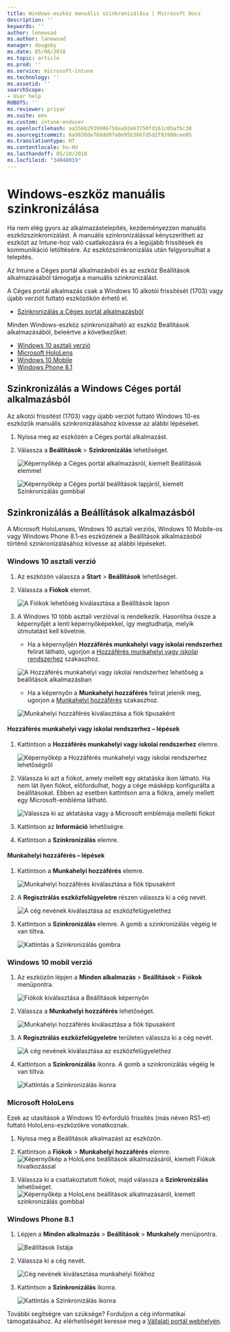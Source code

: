 ```yaml
---
title: Windows-eszköz manuális szinkronizálása | Microsoft Docs
description: ''
keywords: ''
author: lenewsad
ms.author: lanewsad
manager: dougeby
ms.date: 05/08/2018
ms.topic: article
ms.prod: ''
ms.service: microsoft-intune
ms.technology: ''
ms.assetid: ''
searchScope:
- User help
ROBOTS: ''
ms.reviewer: priyar
ms.suite: ems
ms.custom: intune-enduser
ms.openlocfilehash: aa556b2939986759aa92e63750fd161c05afbc38
ms.sourcegitcommit: 6a9830de768dd97a0e95b366fd5d2f93980cee05
ms.translationtype: HT
ms.contentlocale: hu-HU
ms.lasthandoff: 05/10/2018
ms.locfileid: "34048019"
---
```

# <a name="sync-your-windows-device-manually"></a>Windows-eszköz manuális szinkronizálása

Ha nem elég gyors az alkalmazástelepítés, kezdeményezzen manuális eszközszinkronizálást. A manuális szinkronizálással kényszerítheti az eszközt az Intune-hoz való csatlakozásra és a legújabb frissítések és kommunikáció letöltésére. Az eszközszinkronizálás után felgyorsulhat a telepítés.

Az Intune a Céges portál alkalmazásból és az eszköz Beállítások alkalmazásából támogatja a manuális szinkronizálást. 

A Céges portál alkalmazás csak a Windows 10 alkotói frissítését (1703) vagy újabb verziót futtató eszközökön érhető el. 
* [Szinkronizálás a Céges portál alkalmazásból](#Sync-from-Company-Portal-app-for-Windows)  

Minden Windows-eszköz szinkronizálható az eszköz Beállítások alkalmazásából, beleértve a következőket:

* [Windows 10 asztali verzió](#windows-10-desktop)  
* [Microsoft HoloLens](#microsoft-hololens)   
* [Windows 10 Mobile](#windows-10-mobile)  
* [Windows Phone 8.1](#windows-phone-81)    

## <a name="sync-from-company-portal-app-for-windows"></a>Szinkronizálás a Windows Céges portál alkalmazásból
Az alkotói frissítést (1703) vagy újabb verziót futtató Windows 10-es eszközök manuális szinkronizálásához kövesse az alábbi lépéseket.

1.  Nyissa meg az eszközén a Céges portál alkalmazást.

2.  Válassza a **Beállítások** > **Szinkronizálás** lehetőséget.

    ![Képernyőkép a Céges portál alkalmazásról, kiemelt Beállítások elemmel](./media/RS1_homePage_settings_04.png)  
    
    ![Képernyőkép a Céges portál beállítások lapjáról, kiemelt Szinkronizálás gombbal](./media/RS1_settingspage_sync05.png)    

## <a name="sync-from-settings-app"></a>Szinkronizálás a Beállítások alkalmazásból 
A Microsoft HoloLenses, Windows 10 asztali verziós, Windows 10 Mobile-os vagy Windows Phone 8.1-es eszközének a Beállítások alkalmazásból történő szinkronizálásához kövesse az alábbi lépéseket.

### <a name="windows-10-desktop"></a>Windows 10 asztali verzió
1. Az eszközön válassza a **Start** > **Beállítások** lehetőséget.

2. Válassza a **Fiókok** elemet.

    ![A Fiókok lehetőség kiválasztása a Beállítások lapon](./media/win10pc-sync-2-settings-accounts.png)  

3. A Windows 10 több asztali verzióval is rendelkezik. Hasonlítsa össze a képernyőjét a lenti képernyőképekkel, így megtudhatja, melyik útmutatást kell követnie. 

    * Ha a képernyőjén **Hozzáférés munkahelyi vagy iskolai rendszerhez** felirat látható, ugorjon a [Hozzáférés munkahelyi vagy iskolai rendszerhez](#access-work-or-school) szakaszhoz.

    ![A Hozzáférés munkahelyi vagy iskolai rendszerhez lehetőség a beállítások alkalmazásban](./media/w10-enroll-rs1-connect-to-work-or-school.png)  

    * Ha a képernyőn a **Munkahelyi hozzáférés** felirat jelenik meg, ugorjon a [Munkahelyi hozzáférés](#work-access) szakaszhoz.  

    ![Munkahelyi hozzáférés kiválasztása a fiók típusaként](./media/win10pc-sync-3-work-access.png)

#### <a name="access-work-or-school-steps"></a>Hozzáférés munkahelyi vagy iskolai rendszerhez – lépések

1. Kattintson a **Hozzáférés munkahelyi vagy iskolai rendszerhez** elemre.

    ![Képernyőkép a Hozzáférés munkahelyi vagy iskolai rendszerhez lehetőségről](./media/w10-enroll-rs1-connect-to-work-or-school.png)  

2. Válassza ki azt a fiókot, amely mellett egy aktatáska ikon látható. Ha nem lát ilyen fiókot, előfordulhat, hogy a cége másképp konfigurálta a beállításokat. Ebben az esetben kattintson arra a fiókra, amely mellett egy Microsoft-embléma látható.

     ![Válassza ki az aktatáska vagy a Microsoft emblémája melletti fiókot](./media/win10pc-rs1-sync-info-button.png)

3. Kattintson az **Információ** lehetőségre. 

4. Kattintson a **Szinkronizálás** elemre. 

#### <a name="work-access-steps"></a>Munkahelyi hozzáférés – lépések

1.  Kattintson a **Munkahelyi hozzáférés** elemre.

    ![Munkahelyi hozzáférés kiválasztása a fiók típusaként](./media/win10pc-sync-3-work-access.png)

2. A **Regisztrálás eszközfelügyeletre** részen válassza ki a cég nevét.

    ![A cég nevének kiválasztása az eszközfelügyelethez](./media/win10pc-sync-4-tap-com-name.png)

3. Kattintson a **Szinkronizálás** elemre. A gomb a szinkronizálás végéig le van tiltva.

    ![Kattintás a Szinkronizálás gombra](./media/win10pc-sync-5-tap-sync.png)  


### <a name="windows-10-mobile"></a>Windows 10 mobil verzió

   1. Az eszközön lépjen a **Minden alkalmazás** > **Beállítások** > **Fiókok** menüpontra.

       ![Fiókok kiválasztása a Beállítások képernyőn](./media/win10m-sync-1-settings-accounts.png)

   2. Válassza a **Munkahelyi hozzáférés** lehetőséget.

       ![Munkahelyi hozzáférés kiválasztása a fiók típusaként](./media/win10m-sync-2-work-access.png)

   3. A **Regisztrálás eszközfelügyeletre** területen válassza ki a cég nevét.

       ![A cég nevének kiválasztása az eszközfelügyelethez](./media/win10m-sync-3-tap-comp-name.png)

   4. Kattintson a **Szinkronizálás** ikonra. A gomb a szinkronizálás végéig le van tiltva.

       ![Kattintás a Szinkronizálás ikonra](./media/win10m-sync-4-tap-sync.png)  
### <a name="microsoft-hololens"></a>Microsoft HoloLens  
Ezek az utasítások a Windows 10 évforduló frissítés (más néven RS1-et) futtató HoloLens-eszközökre vonatkoznak. 
1.  Nyissa meg a Beállítások alkalmazást az eszközön.  

2.  Kattintson a **Fiókok** > **Munkahelyi hozzáférés** elemre.  
    ![Képernyőkép a HoloLens beállítások alkalmazásáról, kiemelt Fiókok hivatkozással](./media/RS1_holoLens_SettingsRS1_Accounts_06.png)  

3.  Válassza ki a csatlakoztatott fiókot, majd válassza a **Szinkronizálás** lehetőséget. ![Képernyőkép a HoloLens beállítások alkalmazásáról, kiemelt szinkronizálás gombbal](./media/RS1_holoLens_SyncRS1_Sync_08.png)  

### <a name="windows-phone-81"></a>Windows Phone 8.1

1. Lépjen a **Minden alkalmazás** > **Beállítások** > **Munkahely** menüpontra.

    ![Beállítások listája](./media/wp81-1-sync-settings-workplace.png)

2. Válassza ki a cég nevét.

    ![Cég nevének kiválasztása munkahelyi fiókhoz](./media/wp81-2-sync-tap-compname.png)

3. Kattintson a **Szinkronizálás** ikonra.

    ![Kattintás a Szinkronizálás ikonra](./media/wp81-3-sync-tap-sync-button.png)

További segítségre van szüksége? Forduljon a cég informatikai támogatásához. Az elérhetőségét keresse meg a [Vállalati portál webhelyén](https://portal.manage.microsoft.com#HelpDeskDialog).
